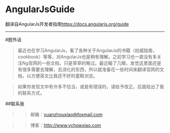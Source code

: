 AngularJsGuide
==============

翻译自AngularJs开发者指南<https://docs.angularjs.org/guide>
***


#题外话

> 最近也在学习AngularJs，看了各种关于AngularJs的书籍（权威指南，cookbook）等等，对AngularJs也是稍有理解。之前学习也一直没有多关注Ng官网的一些文档，只是草草的略过。最近瞄了几眼，发觉这里面还是有很多需要去理解，去消化的东西，所以就准备花一些时间来翻译官网的文档，以方便英文比我还不好的童鞋浏览。

> 如果你发现文中有许多不恰当，或是有错误的，请给予改正，后面给出了我的联系方式。



##联系我
  >> 邮箱：<yuanzhouxiao@foxmail.com>
  
  >> 博客：<http://www.ychowxiao.com>


